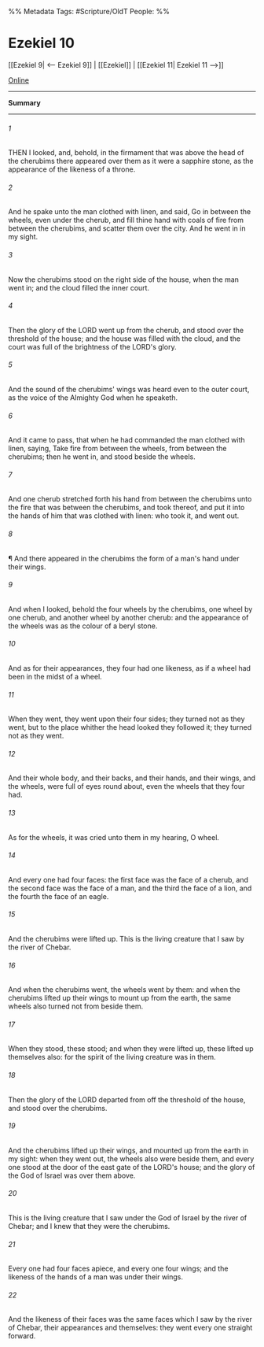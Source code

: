 

%% Metadata
Tags: #Scripture/OldT
People: 
%%
# Ezekiel 10
[[Ezekiel 9| <-- Ezekiel 9]] | [[Ezekiel]] | [[Ezekiel 11| Ezekiel 11 -->]]

[Online](https://churchofjesuschrist.org/study/scriptures/ot/ezek/10?lang=eng)

---
__Summary__



---

###### 1
THEN I looked, and, behold, in the firmament that was above the head of the cherubims there appeared over them as it were a sapphire stone, as the appearance of the likeness of a throne.
###### 2
And he spake unto the man clothed with linen, and said, Go in between the wheels, even under the cherub, and fill thine hand with coals of fire from between the cherubims, and scatter them over the city.  And he went in in my sight.
###### 3
Now the cherubims stood on the right side of the house, when the man went in; and the cloud filled the inner court.
###### 4
Then the glory of the LORD went up from the cherub, and stood over the threshold of the house; and the house was filled with the cloud, and the court was full of the brightness of the LORD's glory.
###### 5
And the sound of the cherubims' wings was heard even to the outer court, as the voice of the Almighty God when he speaketh.
###### 6
And it came to pass, that when he had commanded the man clothed with linen, saying, Take fire from between the wheels, from between the cherubims; then he went in, and stood beside the wheels.
###### 7
And one cherub stretched forth his hand from between the cherubims unto the fire that was between the cherubims, and took thereof, and put it into the hands of him that was clothed with linen: who took it, and went out.
###### 8
¶ And there appeared in the cherubims the form of a man's hand under their wings.
###### 9
And when I looked, behold the four wheels by the cherubims, one wheel by one cherub, and another wheel by another cherub: and the appearance of the wheels was as the colour of a beryl stone.
###### 10
And as for their appearances, they four had one likeness, as if a wheel had been in the midst of a wheel.
###### 11
When they went, they went upon their four sides; they turned not as they went, but to the place whither the head looked they followed it; they turned not as they went.
###### 12
And their whole body, and their backs, and their hands, and their wings, and the wheels, were full of eyes round about, even the wheels that they four had.
###### 13
As for the wheels, it was cried unto them in my hearing, O wheel.
###### 14
And every one had four faces: the first face was the face of a cherub, and the second face was the face of a man, and the third the face of a lion, and the fourth the face of an eagle.
###### 15
And the cherubims were lifted up.  This is the living creature that I saw by the river of Chebar.
###### 16
And when the cherubims went, the wheels went by them: and when the cherubims lifted up their wings to mount up from the earth, the same wheels also turned not from beside them.
###### 17
When they stood, these stood; and when they were lifted up, these lifted up themselves also: for the spirit of the living creature was in them.
###### 18
Then the glory of the LORD departed from off the threshold of the house, and stood over the cherubims.
###### 19
And the cherubims lifted up their wings, and mounted up from the earth in my sight: when they went out, the wheels also were beside them, and every one stood at the door of the east gate of the LORD's house; and the glory of the God of Israel was over them above.
###### 20
This is the living creature that I saw under the God of Israel by the river of Chebar; and I knew that they were the cherubims.
###### 21
Every one had four faces apiece, and every one four wings; and the likeness of the hands of a man was under their wings.
###### 22
And the likeness of their faces was the same faces which I saw by the river of Chebar, their appearances and themselves: they went every one straight forward.




